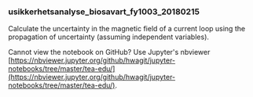 ### usikkerhetsanalyse_biosavart_fy1003_20180215
Calculate the uncertainty in the magnetic field of a current loop using the
propagation of uncertainty (assuming independent variables).

Cannot view the notebook on GitHub? Use Jupyter's nbviewer [https://nbviewer.jupyter.org/github/hwagit/jupyter-notebooks/tree/master/tea-edu/](https://nbviewer.jupyter.org/github/hwagit/jupyter-notebooks/tree/master/tea-edu/).
